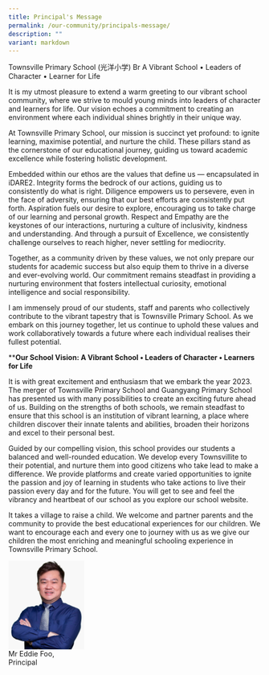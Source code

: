 ```yaml
---
title: Principal's Message
permalink: /our-community/principals-message/
description: ""
variant: markdown
---
```

Townsville Primary School (光洋小学)
Br A Vibrant School • Leaders of Character • Learner for Life

It is my utmost pleasure to extend a warm greeting to our vibrant school community, where we strive to mould young minds into leaders of character and learners for life. Our vision echoes a commitment to creating an environment where each individual shines brightly in their unique way.

At Townsville Primary School, our mission is succinct yet profound: to ignite learning, maximise potential, and nurture the child. These pillars stand as the cornerstone of our educational journey, guiding us toward academic excellence while fostering holistic development.

Embedded within our ethos are the values that define us — encapsulated in iDARE2. Integrity forms the bedrock of our actions, guiding us to consistently do what is right. Diligence empowers us to persevere, even in the face of adversity, ensuring that our best efforts are consistently put forth. Aspiration fuels our desire to explore, encouraging us to take charge of our learning and personal growth. Respect and Empathy are the keystones of our interactions, nurturing a culture of inclusivity, kindness and understanding. And through a pursuit of Excellence, we consistently challenge ourselves to reach higher, never settling for mediocrity.

Together, as a community driven by these values, we not only prepare our students for academic success but also equip them to thrive in a diverse and ever-evolving world. Our commitment remains steadfast in providing a nurturing environment that fosters intellectual curiosity, emotional intelligence and social responsibility.

I am immensely proud of our students, staff and parents who collectively contribute to the vibrant tapestry that is Townsville Primary School. As we embark on this journey together, let us continue to uphold these values and work collaboratively towards a future where each individual realises their fullest potential.

****Our School Vision:
A Vibrant School • Leaders of Character • Learners for Life**

It is with great excitement and enthusiasm that we embark the year 2023. The merger of Townsville Primary School and Guangyang Primary School has presented us with many possibilities to create an exciting future ahead of us. Building on the strengths of both schools, we remain steadfast to ensure that this school is an institution of vibrant learning, a place where children discover their innate talents and abilities, broaden their horizons and excel to their personal best.

Guided by our compelling vision, this school provides our students a balanced and well-rounded education. We develop every Townsvillite to their potential, and nurture them into good citizens who take lead to make a difference. We provide platforms and create varied opportunities to ignite the passion and joy of learning in students who take actions to live their passion every day and for the future. You will get to see and feel the vibrancy and heartbeat of our school as you explore our school website.

It takes a village to raise a child. We welcome and partner parents and the community to provide the best educational experiences for our children. We want to encourage each and every one to journey with us as we give our children the most enriching and meaningful schooling experience in Townsville Primary School.

<p><img align="left" style="width:30%" src="/images/School%20Leaders/Eddie%20Foo2.jpg"></p>
<br clear="left">
Mr Eddie Foo,<br>
Principal